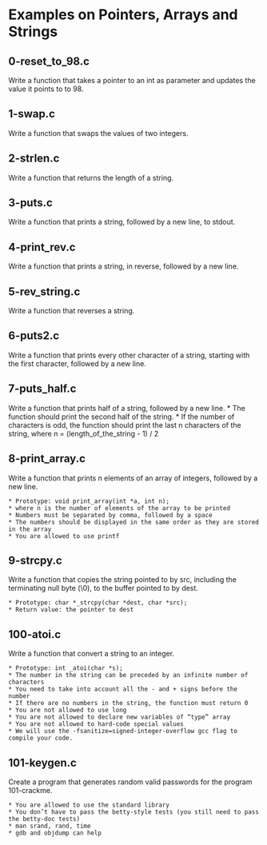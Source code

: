 # Examples on Pointers, Arrays and Strings


## 0-reset_to_98.c

Write a function that takes a pointer to an int as parameter and updates the value it points to to 98.

## 1-swap.c

Write a function that swaps the values of two integers.

## 2-strlen.c

Write a function that returns the length of a string.

## 3-puts.c

Write a function that prints a string, followed by a new line, to stdout.

## 4-print_rev.c

Write a function that prints a string, in reverse, followed by a new line.

## 5-rev_string.c

Write a function that reverses a string.

## 6-puts2.c

Write a function that prints every other character of a string, starting with the first character, followed by a new line.

## 7-puts_half.c

Write a function that prints half of a string, followed by a new line.
	* The function should print the second half of the string.
	* If the number of characters is odd, the function should print the last n characters of the string, where n = (length_of_the_string - 1) / 2

## 8-print_array.c

Write a function that prints n elements of an array of integers, followed by a new line.

	* Prototype: void print_array(int *a, int n);
	* where n is the number of elements of the array to be printed
	* Numbers must be separated by comma, followed by a space
	* The numbers should be displayed in the same order as they are stored in the array
	* You are allowed to use printf

## 9-strcpy.c

Write a function that copies the string pointed to by src, including the terminating null byte (\0), to the buffer pointed to by dest.

	* Prototype: char *_strcpy(char *dest, char *src);
	* Return value: the pointer to dest

## 100-atoi.c

Write a function that convert a string to an integer.

	* Prototype: int _atoi(char *s);
	* The number in the string can be preceded by an infinite number of characters
	* You need to take into account all the - and + signs before the number
	* If there are no numbers in the string, the function must return 0
	* You are not allowed to use long
	* You are not allowed to declare new variables of “type” array
	* You are not allowed to hard-code special values
	* We will use the -fsanitize=signed-integer-overflow gcc flag to compile your code.

## 101-keygen.c

Create a program that generates random valid passwords for the program 101-crackme.

	* You are allowed to use the standard library
	* You don’t have to pass the betty-style tests (you still need to pass the betty-doc tests)
	* man srand, rand, time
	* gdb and objdump can help
